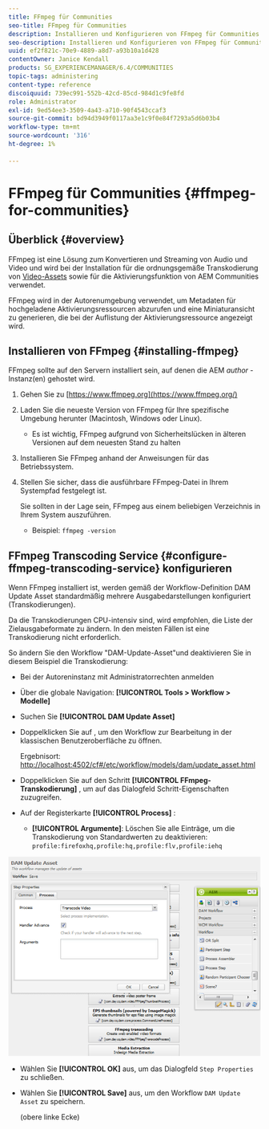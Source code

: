```yaml
---
title: FFmpeg für Communities
seo-title: FFmpeg für Communities
description: Installieren und Konfigurieren von FFmpeg für Communities
seo-description: Installieren und Konfigurieren von FFmpeg für Communities
uuid: ef2f821c-70e9-4889-a8d7-a93b10a1d428
contentOwner: Janice Kendall
products: SG_EXPERIENCEMANAGER/6.4/COMMUNITIES
topic-tags: administering
content-type: reference
discoiquuid: 739ec991-552b-42cd-85cd-984d1c9fe8fd
role: Administrator
exl-id: 9ed54ee3-3509-4a43-a710-90f4543ccaf3
source-git-commit: bd94d3949f0117aa3e1c9f0e84f7293a5d6b03b4
workflow-type: tm+mt
source-wordcount: '316'
ht-degree: 1%

---
```


# FFmpeg für Communities {#ffmpeg-for-communities}

## Überblick {#overview}

FFmpeg ist eine Lösung zum Konvertieren und Streaming von Audio und Video und wird bei der Installation für die ordnungsgemäße Transkodierung von [Video-Assets](../../help/sites-authoring/default-components-foundation.md#video) sowie für die Aktivierungsfunktion von AEM Communities verwendet.

FFmpeg wird in der Autorenumgebung verwendet, um Metadaten für hochgeladene Aktivierungsressourcen abzurufen und eine Miniaturansicht zu generieren, die bei der Auflistung der Aktivierungsressource angezeigt wird.

## Installieren von FFmpeg {#installing-ffmpeg}

FFmpeg sollte auf den Servern installiert sein, auf denen die AEM *author* -Instanz(en) gehostet wird.

1. Gehen Sie zu [https://www.ffmpeg.org](https://www.ffmpeg.org/)
1. Laden Sie die neueste Version von FFmpeg für Ihre spezifische Umgebung herunter (Macintosh, Windows oder Linux).

   * Es ist wichtig, FFmpeg aufgrund von Sicherheitslücken in älteren Versionen auf dem neuesten Stand zu halten

1. Installieren Sie FFmpeg anhand der Anweisungen für das Betriebssystem.

1. Stellen Sie sicher, dass die ausführbare FFmpeg-Datei in Ihrem Systempfad festgelegt ist.

   Sie sollten in der Lage sein, FFmpeg aus einem beliebigen Verzeichnis in Ihrem System auszuführen.

   * Beispiel: `ffmpeg -version`

## FFmpeg Transcoding Service {#configure-ffmpeg-transcoding-service} konfigurieren

Wenn FFmpeg installiert ist, werden gemäß der Workflow-Definition DAM Update Asset standardmäßig mehrere Ausgabedarstellungen konfiguriert (Transkodierungen).

Da die Transkodierungen CPU-intensiv sind, wird empfohlen, die Liste der Zielausgabeformate zu ändern. In den meisten Fällen ist eine Transkodierung nicht erforderlich.

So ändern Sie den Workflow &quot;DAM-Update-Asset&quot;und deaktivieren Sie in diesem Beispiel die Transkodierung:

* Bei der Autoreninstanz mit Administratorrechten anmelden
* Über die globale Navigation: **[!UICONTROL Tools > Workflow > Modelle]**
* Suchen Sie **[!UICONTROL DAM Update Asset]**
* Doppelklicken Sie auf , um den Workflow zur Bearbeitung in der klassischen Benutzeroberfläche zu öffnen.

   Ergebnisort: [http://localhost:4502/cf#/etc/workflow/models/dam/update_asset.html](http://localhost:4502/cf#/etc/workflow/models/dam/update_asset.html)

* Doppelklicken Sie auf den Schritt **[!UICONTROL FFmpeg-Transkodierung]** , um auf das Dialogfeld Schritt-Eigenschaften zuzugreifen.
* Auf der Registerkarte **[!UICONTROL Process]** :

   * **[!UICONTROL Argumente]**: Löschen Sie alle Einträge, um die Transkodierung von Standardwerten zu deaktivieren:  `profile:firefoxhq,profile:hq,profile:flv,profile:iehq`

![chlimage_1-372](assets/chlimage_1-372.png)

* Wählen Sie **[!UICONTROL OK]** aus, um das Dialogfeld `Step Properties` zu schließen.

* Wählen Sie **[!UICONTROL Save]** aus, um den Workflow `DAM Update Asset` zu speichern.

   (obere linke Ecke)
